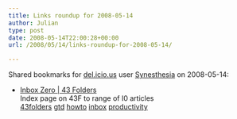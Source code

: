 ```yaml
---
title: Links roundup for 2008-05-14
author: Julian
type: post
date: 2008-05-14T22:00:28+00:00
url: /2008/05/14/links-roundup-for-2008-05-14/

---
```

Shared bookmarks for [del.icio.us][1] user [Synesthesia][2] on 2008-05-14:

  * [Inbox Zero | 43 Folders][3]  
    Index page on 43F to range of I0 articles  
    [43folders][4] [gtd][5] [howto][6] [inbox][7] [productivity][8]

 [1]: https://del.icio.us/
 [2]: https://del.icio.us/synesthesia
 [3]: https://www.43folders.com/izero
 [4]: https://del.icio.us/synesthesia/43folders
 [5]: https://del.icio.us/synesthesia/gtd
 [6]: https://del.icio.us/synesthesia/howto
 [7]: https://del.icio.us/synesthesia/inbox
 [8]: https://del.icio.us/synesthesia/productivity